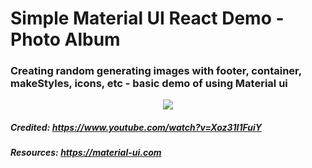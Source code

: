# Simple Material UI React Demo - Photo Album 
### Creating random generating images with footer, container, makeStyles, icons, etc - basic demo of using Material ui
<p align="center">
  <img src= "file:///Users/seunghyup_o/Desktop/Screen%20Shot%202021-07-15%20at%202.29.55%20PM.png"/>
</p>
  
##### Credited: https://www.youtube.com/watch?v=Xoz31I1FuiY
##### Resources:  https://material-ui.com
